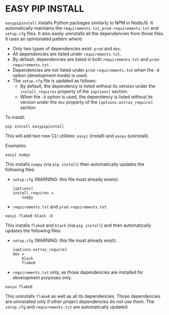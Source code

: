 # EASY PIP INSTALL

`easypipinstall` installs Python packages similarly to NPM in NodeJS. It automatically maintains the `requirements.txt`, `prod-requirements.txt` and `setup.cfg` files. It also easily uninstalls all the dependencies from those files. It uses an opinionated pattern where:
- Only two types of dependencies exist: `prod` and `dev`.
- All dependencies are listed under `requirements.txt`.
- By default, dependencies are listed in both `requirements.txt` and `prod-requirements.txt`.
- Dependencies are not listed under `prod-requirements.txt` when the `-D` option (development mode) is used. 
- The `setup.cfg` file is updated as follows:
	- By default, the dependency is listed without its version under the `install_requires` property of the `[options]` section.
	- When the `-D` option is used, the dependency is listed without its version under the `dev` property of the `[options.extras_require]` section.

To install:
```
pip install easypipinstall
```

This will add two new CLI utilities: `easyi` (install) and `easyu` (uninstall).

Examples:
```
easyi numpy
```

This installs `numpy` (via `pip install`) then automatically updates the following files:
- `setup.cfg` (WARNING: this file must already exists):
	```
	[options]
	install_requires = 
		numpy
	```
- `requirements.txt` and `prod-requirements.txt`

```
easyi flake8 black -D
```

This installs `flake8` and `black` (via `pip install`) and then automatically updates the following files:
- `setup.cfg` (WARNING: this file must already exist):
	```
	[options.extras_require]
	dev = 
		black
		flake8
	```
- `requirements.txt` only, as those dependencies are installed for development purposes only.

```
easyu flake8
```

This uninstalls `flake8` as well as all its dependencies. Those dependencies are uninstalled only if other project dependencies do not use them. The `setup.cfg` and `requirements.txt` are automatically updated.